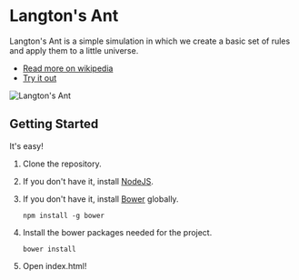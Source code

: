 Langton's Ant
=============

Langton's Ant is a simple simulation in which we create a basic set of rules and apply them to a little universe. 

 * [Read more on wikipedia](http://en.wikipedia.org/wiki/Langton's_ant)
 * [Try it out](http://www.dwmkerr.com/experiments/langtonsant/langtonsant.jpg)

![Langton's Ant](http://www.dwmkerr.com/experiments/langtonsant/langtonsant.jpg)

Getting Started
---------------

It's easy! 

1. Clone the repository.

2. If you don't have it, install [NodeJS](http://nodejs.org/).

3. If you don't have it, install [Bower](http://bower.io/) globally.
   ````
   npm install -g bower
   ````

4. Install the bower packages needed for the project.
   ````
   bower install
   ````

5. Open index.html!
